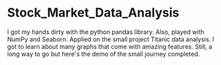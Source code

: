 # Stock_Market_Data_Analysis
I got my hands dirty with the python pandas library. Also, played with NumPy and Seaborn. Applied on the small project Titanic data analysis. I got to learn about many graphs that come with amazing features. Still, a long way to go but here's the demo of the small journey completed.
